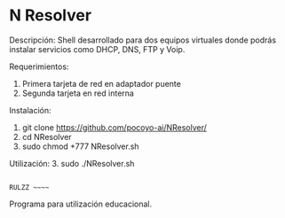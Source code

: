 # N Resolver

Descripción: Shell desarrollado para dos equipos virtuales donde podrás instalar servicios como DHCP, DNS, FTP y Voip.

Requerimientos: 
  1. Primera tarjeta de red en adaptador puente
  2. Segunda tarjeta en red interna
  
Instalación:
  1. git clone https://github.com/pocoyo-ai/NResolver/
  2. cd NResolver
  2. sudo chmod +777 NResolver.sh
  
Utilización:
  3. sudo ./NResolver.sh
  
                                                                                                          RULZZ ~~~~

Programa para utilización educacional.
